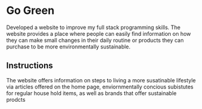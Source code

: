 #  Go Green 

Developed a website to improve my full stack programming skills. The website provides a place where people can easily find information on how they can make small changes in their daily routine or products they can purchase to be more environmentally sustainable.

## Instructions 

The website offers information on steps to living a more susatinable lifestyle via articles offered on the home page, enviornmentally concious subistutes for regular house hold items, as well as brands that offer sustainable prodcts